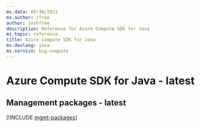 ```yaml
---
ms.data: 09/30/2022
ms.author: jfree
author: joshfree
description: Reference for Azure Compute SDK for Java
ms.topic: reference
title: Azure Compute SDK for Java
ms.devlang: java
ms.service: big-compute
---
```

# Azure Compute SDK for Java - latest

## Management packages - latest
[!INCLUDE [mgmt-packages](compute-mgmt-index.md)]